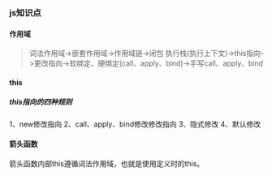 ### js知识点
#### 作用域
> 词法作用域->嵌套作用域->作用域链->闭包
> 执行栈(执行上下文)->this指向->更改指向->软绑定、硬绑定(call、apply、bind)->手写call、apply、bind
#### this
##### this指向的四种规则
1、new修改指向
2、call、apply、bind修改修改指向
3、隐式修改
4、默认修改
#### 箭头函数
箭头函数内部this遵循词法作用域，也就是使用定义时的this。